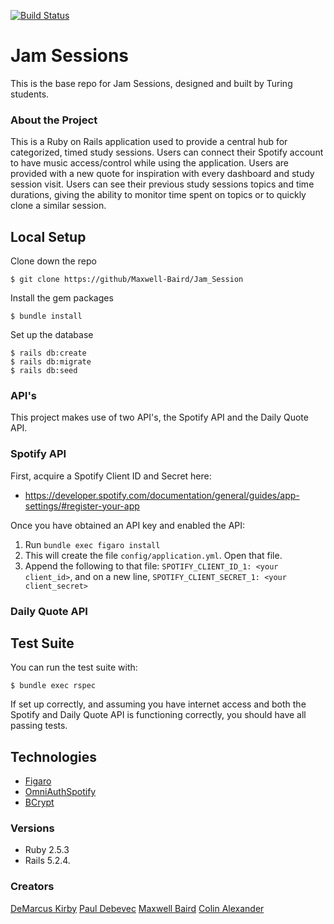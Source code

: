 [![Build Status](https://travis-ci.com/adumortier/gardenthat.svg?branch=master)](https://travis-ci.org/github/Maxwell-Baird/Jam_Session)

# Jam Sessions

This is the base repo for Jam Sessions, designed and built by Turing students.


### About the Project

This is a Ruby on Rails application used to provide a central hub for categorized, timed study sessions. Users can connect their Spotify account to have music access/control while using the application. Users are provided with a new quote for inspiration with every dashboard and study session visit. Users can see their previous study sessions topics and time durations, giving the ability to monitor time spent on topics or to quickly clone a similar session.


## Local Setup

Clone down the repo
```
$ git clone https://github/Maxwell-Baird/Jam_Session
```

Install the gem packages
```
$ bundle install
```

Set up the database
```
$ rails db:create
$ rails db:migrate
$ rails db:seed
```

### API's

This project makes use of two API's, the Spotify API and the Daily Quote API.

### Spotify API

First, acquire a Spotify Client ID and Secret here:
- https://developer.spotify.com/documentation/general/guides/app-settings/#register-your-app

Once you have obtained an API key and enabled the API:

1. Run `bundle exec figaro install`
1. This will create the file `config/application.yml`. Open that file.
1. Append the following to that file: `SPOTIFY_CLIENT_ID_1: <your client_id>`, and on a new line, `SPOTIFY_CLIENT_SECRET_1: <your client_secret>`

### Daily Quote API



## Test Suite

You can run the test suite with:

```
$ bundle exec rspec
```

If set up correctly, and assuming you have internet access and both the Spotify and Daily Quote API is functioning correctly, you should have all passing tests.

## Technologies

* [Figaro](https://github.com/laserlemon/figaro)
* [OmniAuthSpotify](https://github.com/icoretech/omniauth-spotify)
* [BCrypt](https://github.com/codahale/bcrypt-ruby)

### Versions
* Ruby 2.5.3
* Rails 5.2.4.

### Creators
[DeMarcus Kirby](https://github.com/KirbyDD)
[Paul Debevec](https://github.com/PaulDebevec)
[Maxwell Baird](https://github.com/Maxwell-Baird)
[Colin Alexander](https://github.com/coloniusrex)
